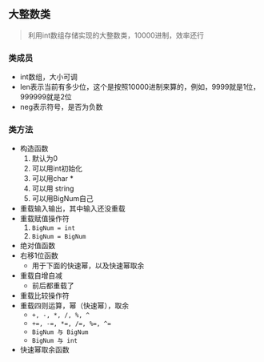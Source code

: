 ## 大整数类
> 利用int数组存储实现的大整数类，10000进制，效率还行

### 类成员
- int数组，大小可调
- len表示当前有多少位，这个是按照10000进制来算的，例如，9999就是1位，999999就是2位
- neg表示符号，是否为负数

### 类方法
- 构造函数
	1. 默认为0
	2. 可以用int初始化
	3. 可以用char *
	4. 可以用 string
	5. 可以用BigNum自己
- 重载输入输出，其中输入还没重载
- 重载赋值操作符
	1. `BigNum = int`
	2. `BigNum = BigNum`
- 绝对值函数
- 右移1位函数
	- 用于下面的快速幂，以及快速幂取余
- 重载自增自减
	- 前后都重载了
- 重载比较操作符
- 重载四则运算，幂（快速幂），取余
	- `+, -, *, /, %, ^`
	- `+=, -=, *=, /=, %=, ^=`
	- `BigNum 与 BigNum`
	- `BigNum 与 int`
- 快速幂取余函数